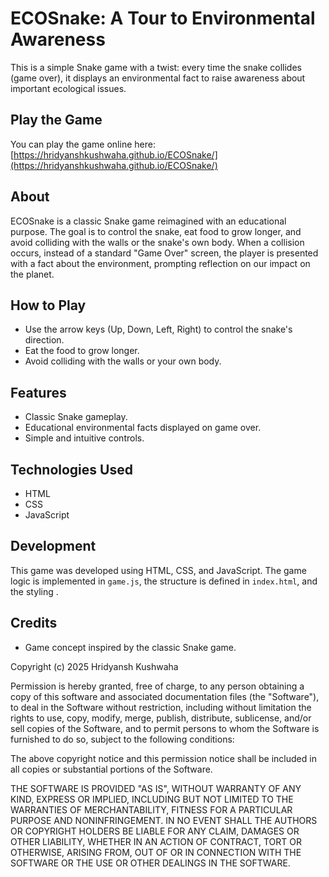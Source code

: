 # ECOSnake: A Tour to Environmental Awareness

This is a simple Snake game with a twist: every time the snake collides (game over), it displays an environmental fact to raise awareness about important ecological issues.

## Play the Game

You can play the game online here: [https://hridyanshkushwaha.github.io/ECOSnake/](https://hridyanshkushwaha.github.io/ECOSnake/)

## About

ECOSnake is a classic Snake game reimagined with an educational purpose. The goal is to control the snake, eat food to grow longer, and avoid colliding with the walls or the snake's own body. When a collision occurs, instead of a standard "Game Over" screen, the player is presented with a fact about the environment, prompting reflection on our impact on the planet.

## How to Play

*   Use the arrow keys (Up, Down, Left, Right) to control the snake's direction.
*   Eat the food  to grow longer.
*   Avoid colliding with the walls or your own body.

## Features

*   Classic Snake gameplay.
*   Educational environmental facts displayed on game over.
*   Simple and intuitive controls.
  

## Technologies Used

*   HTML
*   CSS
*   JavaScript

## Development

This game was developed using HTML, CSS, and JavaScript. The game logic is implemented in `game.js`, the structure is defined in `index.html`, and the styling .


## Credits

*   Game concept inspired by the classic Snake game.




Copyright (c) 2025 Hridyansh Kushwaha

Permission is hereby granted, free of charge, to any person obtaining a copy
of this software and associated documentation files (the "Software"), to deal
in the Software without restriction, including without limitation the rights
to use, copy, modify, merge, publish, distribute, sublicense, and/or sell
copies of the Software, and to permit persons to whom the Software is
furnished to do so, subject to the following conditions:

The above copyright notice and this permission notice shall be included in all
copies or substantial portions of the Software.

THE SOFTWARE IS PROVIDED "AS IS", WITHOUT WARRANTY OF ANY KIND, EXPRESS OR
IMPLIED, INCLUDING BUT NOT LIMITED TO THE WARRANTIES OF MERCHANTABILITY,
FITNESS FOR A PARTICULAR PURPOSE AND NONINFRINGEMENT. IN NO EVENT SHALL THE
AUTHORS OR COPYRIGHT HOLDERS BE LIABLE FOR ANY CLAIM, DAMAGES OR OTHER
LIABILITY, WHETHER IN AN ACTION OF CONTRACT, TORT OR OTHERWISE, ARISING FROM,
OUT OF OR IN CONNECTION WITH THE SOFTWARE OR THE USE OR OTHER DEALINGS IN THE
SOFTWARE.
